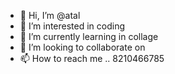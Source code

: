 - 👋 Hi, I’m @atal
- 👀 I’m interested in coding
- 🌱 I’m currently learning in collage
- 💞️ I’m looking to collaborate on 
- 📫 How to reach me .. 8210466785

<!---
atal/atal is a ✨ special ✨ repository because its `README.md` (this file) appears on your GitHub profile.
You can click the Preview link to take a look at your changes.
--->
